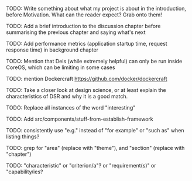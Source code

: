TODO: Write something about what my project is about in the introduction, before Motivation. What can the reader expect? Grab onto them!

TODO: Add a brief introduction to the discussion chapter before summarising the previous chapter and saying what's next

TODO: Add performance metrics (application startup time, request response time) in background chapter

TODO: Mention that Deis (while extremely helpful) can only be run inside CoreOS, which can be limiting in some cases

TODO: mention Dockercraft https://github.com/docker/dockercraft

TODO: Take a closer look at design science, or at least explain the characteristics of DSR and why it is a good match.

TODO: Replace all instances of the word "interesting"

TODO: Add src/components/stuff-from-establish-framework

TODO: consistently use "e.g." instead of "for example" or "such as" when listing things?

TODO: grep for "area" (replace with "theme"), and "section" (replace with "chapter")

TODO: "characteristic" or "criterion/a"? or "requirement(s)" or "capability/ies?
